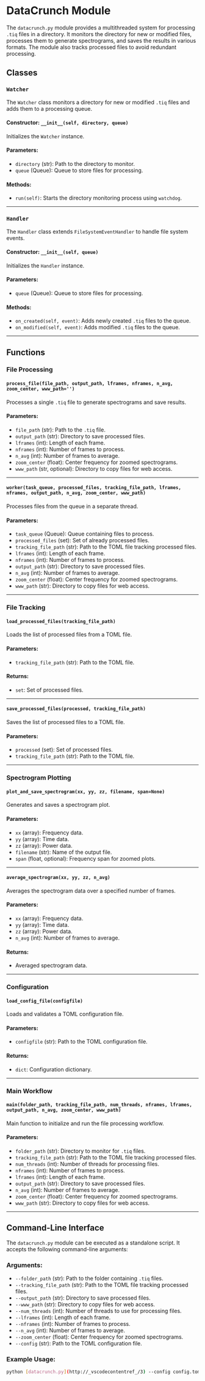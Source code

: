 # DataCrunch Module

The `datacrunch.py` module provides a multithreaded system for processing `.tiq` files in a directory. It monitors the directory for new or modified files, processes them to generate spectrograms, and saves the results in various formats. The module also tracks processed files to avoid redundant processing.

## Classes

### `Watcher`

The `Watcher` class monitors a directory for new or modified `.tiq` files and adds them to a processing queue.

#### Constructor: `__init__(self, directory, queue)`
Initializes the `Watcher` instance.

#### Parameters:
- `directory` (str): Path to the directory to monitor.
- `queue` (Queue): Queue to store files for processing.

#### Methods:
- `run(self)`: Starts the directory monitoring process using `watchdog`.

---

### `Handler`

The `Handler` class extends `FileSystemEventHandler` to handle file system events.

#### Constructor: `__init__(self, queue)`
Initializes the `Handler` instance.

#### Parameters:
- `queue` (Queue): Queue to store files for processing.

#### Methods:
- `on_created(self, event)`: Adds newly created `.tiq` files to the queue.
- `on_modified(self, event)`: Adds modified `.tiq` files to the queue.

---

## Functions

### File Processing

#### `process_file(file_path, output_path, lframes, nframes, n_avg, zoom_center, www_path='')`
Processes a single `.tiq` file to generate spectrograms and save results.

#### Parameters:
- `file_path` (str): Path to the `.tiq` file.
- `output_path` (str): Directory to save processed files.
- `lframes` (int): Length of each frame.
- `nframes` (int): Number of frames to process.
- `n_avg` (int): Number of frames to average.
- `zoom_center` (float): Center frequency for zoomed spectrograms.
- `www_path` (str, optional): Directory to copy files for web access.

---

#### `worker(task_queue, processed_files, tracking_file_path, lframes, nframes, output_path, n_avg, zoom_center, www_path)`
Processes files from the queue in a separate thread.

#### Parameters:
- `task_queue` (Queue): Queue containing files to process.
- `processed_files` (set): Set of already processed files.
- `tracking_file_path` (str): Path to the TOML file tracking processed files.
- `lframes` (int): Length of each frame.
- `nframes` (int): Number of frames to process.
- `output_path` (str): Directory to save processed files.
- `n_avg` (int): Number of frames to average.
- `zoom_center` (float): Center frequency for zoomed spectrograms.
- `www_path` (str): Directory to copy files for web access.

---

### File Tracking

#### `load_processed_files(tracking_file_path)`
Loads the list of processed files from a TOML file.

#### Parameters:
- `tracking_file_path` (str): Path to the TOML file.

#### Returns:
- `set`: Set of processed files.

---

#### `save_processed_files(processed, tracking_file_path)`
Saves the list of processed files to a TOML file.

#### Parameters:
- `processed` (set): Set of processed files.
- `tracking_file_path` (str): Path to the TOML file.

---

### Spectrogram Plotting

#### `plot_and_save_spectrogram(xx, yy, zz, filename, span=None)`
Generates and saves a spectrogram plot.

#### Parameters:
- `xx` (array): Frequency data.
- `yy` (array): Time data.
- `zz` (array): Power data.
- `filename` (str): Name of the output file.
- `span` (float, optional): Frequency span for zoomed plots.

---

#### `average_spectrogram(xx, yy, zz, n_avg)`
Averages the spectrogram data over a specified number of frames.

#### Parameters:
- `xx` (array): Frequency data.
- `yy` (array): Time data.
- `zz` (array): Power data.
- `n_avg` (int): Number of frames to average.

#### Returns:
- Averaged spectrogram data.

---

### Configuration

#### `load_config_file(configfile)`
Loads and validates a TOML configuration file.

#### Parameters:
- `configfile` (str): Path to the TOML configuration file.

#### Returns:
- `dict`: Configuration dictionary.

---

### Main Workflow

#### `main(folder_path, tracking_file_path, num_threads, nframes, lframes, output_path, n_avg, zoom_center, www_path)`
Main function to initialize and run the file processing workflow.

#### Parameters:
- `folder_path` (str): Directory to monitor for `.tiq` files.
- `tracking_file_path` (str): Path to the TOML file tracking processed files.
- `num_threads` (int): Number of threads for processing files.
- `nframes` (int): Number of frames to process.
- `lframes` (int): Length of each frame.
- `output_path` (str): Directory to save processed files.
- `n_avg` (int): Number of frames to average.
- `zoom_center` (float): Center frequency for zoomed spectrograms.
- `www_path` (str): Directory to copy files for web access.

---

## Command-Line Interface

The `datacrunch.py` module can be executed as a standalone script. It accepts the following command-line arguments:

### Arguments:
- `--folder_path` (str): Path to the folder containing `.tiq` files.
- `--tracking_file_path` (str): Path to the TOML file tracking processed files.
- `--output_path` (str): Directory to save processed files.
- `--www_path` (str): Directory to copy files for web access.
- `--num_threads` (int): Number of threads to use for processing files.
- `--lframes` (int): Length of each frame.
- `--nframes` (int): Number of frames to process.
- `--n_avg` (int): Number of frames to average.
- `--zoom_center` (float): Center frequency for zoomed spectrograms.
- `--config` (str): Path to the TOML configuration file.

### Example Usage:
```bash
python [datacrunch.py](http://_vscodecontentref_/3) --config config.toml
```